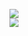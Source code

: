 [![](https://img.shields.io/badge/Made%20With-Github%20Spray-lightgrey.svg?style=for-the-badge&logo=github)](https://github.com/Annihil/github-spray#3622)  
[![](https://i.imgur.com/2DrTn0Z.gif)](https://github.com/Annihil/github-spray)